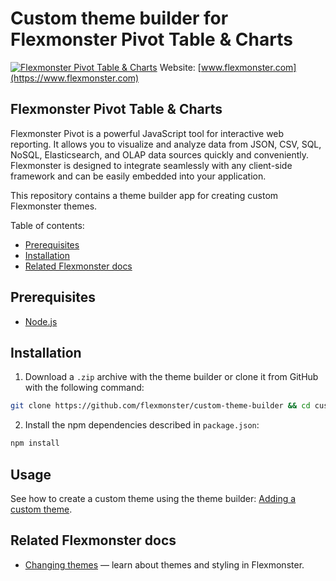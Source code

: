 # Custom theme builder for Flexmonster Pivot Table & Charts
[![Flexmonster Pivot Table & Charts](https://cdn.flexmonster.com/landing.png)](https://flexmonster.com)
Website: [www.flexmonster.com](https://www.flexmonster.com)

## Flexmonster Pivot Table & Charts

Flexmonster Pivot is a powerful JavaScript tool for interactive web reporting. It allows you to visualize and analyze data from JSON, CSV, SQL, NoSQL, Elasticsearch, and OLAP data sources quickly and conveniently. Flexmonster is designed to integrate seamlessly with any client-side framework and can be easily embedded into your application.

This repository contains a theme builder app for creating custom Flexmonster themes.

Table of contents:

- [Prerequisites](#prerequisites)
- [Installation](#installation)
- [Related Flexmonster docs](#related-flexmonster-docs)

## Prerequisites

- [Node.js](https://nodejs.org/en)

## Installation

1. Download a `.zip` archive with the theme builder or clone it from GitHub with the following command:

```bash
git clone https://github.com/flexmonster/custom-theme-builder && cd custom-theme-builder
```

2. Install the npm dependencies described in `package.json`: 

```bash
npm install
```

## Usage

See how to create a custom theme using the theme builder: [Adding a custom theme](https://www.flexmonster.com/doc/customizing-appearance/#new-theme).

## Related Flexmonster docs

- [Changing themes](https://www.flexmonster.com/doc/customizing-appearance/) — learn about themes and styling in Flexmonster.
